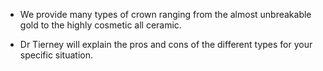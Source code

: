 
+ We provide many types of crown ranging from the almost unbreakable gold to the highly cosmetic all ceramic. 

+ Dr Tierney will explain the pros and cons of the different types for your specific situation.
